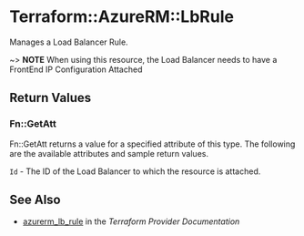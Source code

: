 # Terraform::AzureRM::LbRule

Manages a Load Balancer Rule.

~> **NOTE** When using this resource, the Load Balancer needs to have a FrontEnd IP Configuration Attached

## Return Values

### Fn::GetAtt

Fn::GetAtt returns a value for a specified attribute of this type. The following are the available attributes and sample return values.

`Id` - The ID of the Load Balancer to which the resource is attached.

## See Also

* [azurerm_lb_rule](https://www.terraform.io/docs/providers/azurerm/r/lb_rule.html) in the _Terraform Provider Documentation_